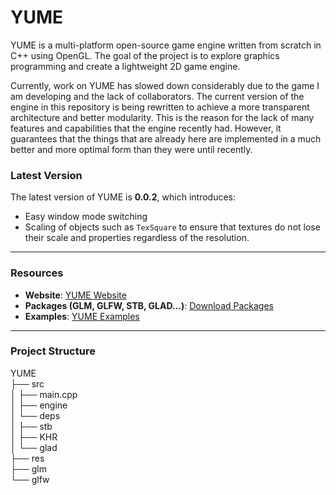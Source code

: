 # YUME

YUME is a multi-platform open-source game engine written from scratch in C++ using OpenGL. The goal of the project is to explore graphics programming and create a lightweight 2D game engine. 

Currently, work on YUME has slowed down considerably due to the game I am developing and the lack of collaborators. The current version of the engine in this repository is being rewritten to achieve a more transparent architecture and better modularity. This is the reason for the lack of many features and capabilities that the engine recently had. However, it guarantees that the things that are already here are implemented in a much better and more optimal form than they were until recently.

### Latest Version

The latest version of YUME is **0.0.2**, which introduces:
- Easy window mode switching
- Scaling of objects such as `TexSquare` to ensure that textures do not lose their scale and properties regardless of the resolution.
---

### Resources

- **Website**: [YUME Website](https://autoselff.com/games/yume.html)
- **Packages (GLM, GLFW, STB, GLAD...)**: [Download Packages](https://github.com/autoselff/autoselff/releases/download/v0.9.2/YUME-packages.zip)
- **Examples**: [YUME Examples](https://github.com/autoselff/YUME/tree/main/examples)

---

### Project Structure
YUME<br>
├── src<br>
│   ├── main.cpp<br>
│   ├── engine<br>
│   └── deps<br>
│       ├── stb<br>
│       ├── KHR<br>
│       └── glad<br>
├── res<br>
├── glm<br>
└── glfw<br>
